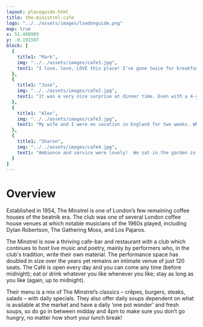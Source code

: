 ```yaml
---
layout: placeguide.html
title: the-ministrel-cafe
logo: "../../assets/images/londonguide.png"
map: true
x: 51.488903
y: -0.191597
block: [
  {
    title1: "Mark",
    img: "../../assets/images/cafe1.jpg",
    text1: "I love, love, LOVE this place! I've gone twice for breakfast and once for lunch, and I plan to return! The atmosphere is interesting and fun, the staff are friendly, the music is a great selection (and loud enough to be heard but quiet enough not to interfere with conversation), and the food is very tasty! It's especially nice if you're a vegetarian, or someone who doesn't want to eat meat all the time. They have a bunch of vegetarian options, including a vegetarian version of the English breakfast that is delicious...",
  },
  {
    title1: "Jose",
    img: "../../assets/images/cafe2.jpg",
    text1: "It was a very nice surprise at dinner time. Even with a 4-year old daughter we found this to be very warm and enjoyable to pass some time. The steak was very good, the music was even better. Will come back, for sure.",
  },
  {
    title1: "Alex",
    img: "../../assets/images/cafe3.jpg",
    text1: "My wife and I were on vacation in England for two weeks. When we were in London we came here and had a really good time. It's a very happy, quirky place. The music playing in the restaurant was really great too. They seemed to be playing a lot of the music of famous artists who have performed there. The food was very good. I wouldn't go here for the food specifically, but the combination of good food, drink and atmosphere is well worth it. I hope we can come back sometime for dinner and then listen to the live music in the basement.",
  },
  {
    title1: "Sharon",
    img: "../../assets/images/cafe4.jpg",
    text1: "Ambience and service were lovely!  We sat in the garden in the back for lunch and had the whole place to ourselves.  We ordered some cocktails and, being that this was our first meal in London, the fish and chips.  The cocktails were well priced and generous.  The fish and chips were OK but according to other reviews, they have other dishes that are much better and probably less touristy.  I would have loved to see live music here!  The decor at this place is awesome.",
  }
]
---
```



# Overview

Established in 1954, The Minstrel is one of London’s few remaining coffee houses of the beatnik era. The club was one of several London coffee house venues at which notable musicians of the 1960s played, including Dylan Robertson, The Gathering Moss, and Los Pajaros.

The Minstrel is now a thriving cafe-bar and restaurant with a club which continues to host live music and poetry, mainly by performers who, in the club's tradition, write their own material. The performance space has doubled in size over the years yet remains an intimate venue of just 120 seats. The Café is open every day and you can come any time (before midnight); eat or drink whatever you like whenever you like; stay as long as you like (again, up to midnight).

Their menu is a mix of The Minstrel’s classics – crêpes, burgers, steaks, salads – with daily specials. They also offer daily soups dependent on what is available at the market and have a daily ‘one pot wonder’ and fresh soups, so do go in between midday and 4pm to make sure you don’t go hungry, no matter how short your lunch break!
